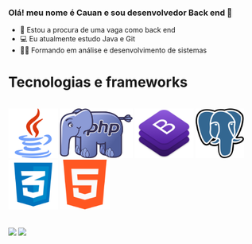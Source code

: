 ### Olá! meu nome é Cauan e sou desenvolvedor Back end 👋


- 🔭 Estou a procura de uma vaga como back end
- 💻 Eu atualmente estudo Java e Git 
- 👨‍🎓 Formando em análise e desenvolvimento de sistemas
  
<h1>Tecnologias e frameworks</h1> <br>
<div>
  <img height = 100em src="https://github.com/CauanCisilio/CauanCisilio/blob/main/imagemJava.png">
  <img height = 100em src="https://github.com/CauanCisilio/CauanCisilio/blob/main/imagemPHP.png">
  <img height = 100em src="https://github.com/CauanCisilio/CauanCisilio/blob/main/imagemBootstrap.png">
  <img height = 100em src="https://github.com/CauanCisilio/CauanCisilio/blob/main/imagemSGDB.png">
  <img height = 100em src="https://github.com/CauanCisilio/CauanCisilio/blob/main/imagemCSS.png">
  <img height = 100em src="https://github.com/CauanCisilio/CauanCisilio/blob/main/imagemHTML.png">
</div>
<br>
<br>
 <div> 
  <a href = "mailto:cauan0218@gmail.com"><img src="https://img.shields.io/badge/Gmail-D14836?style=for-the-badge&logo=gmail&logoColor=white" target="_blank"></a>
  <a href="https://www.linkedin.com/in/cauan-cisilio-80972326b/" target="_blank"><img src="https://img.shields.io/badge/-LinkedIn-%230077B5?style=for-the-badge&logo=linkedin&logoColor=white" target="_blank"></a> 
    </div>
